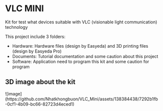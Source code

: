 <h1>VLC MINI</h1>
Kit for test what devices suitable with VLC (visionable light communication) technology

This project include 3 folders: 
<ul>
  <li>Hardware: Hardware files (design by Easyeda) and 3D printing files (design by Easyeda Pro)</li>
  <li>Documents: Tutorial documentation and some caution about this project</li>
  <li>Software: Application need to program this kit and some caution for program</li>
</ul>

<h2>3D image about the kit</h2>
![image](https://github.com/Nhatkhongbuon/VLC_Mini/assets/138384438/7292b1fb-0cf1-4b09-bc66-82723d4eced1)

